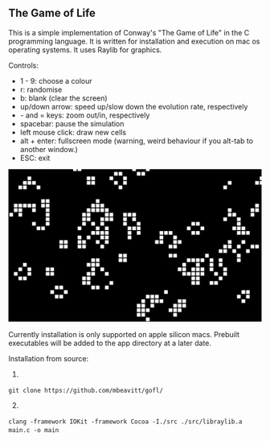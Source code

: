 ## The Game of Life

This is a simple implementation of Conway's "The Game of Life" in the C programming language.
It is written for installation and execution on mac os operating systems.
It uses Raylib for graphics.

Controls:
- 1 - 9: choose a colour
- r: randomise
- b: blank (clear the screen)
- up/down arrow: speed up/slow down the evolution rate, respectively
- \- and = keys: zoom out/in, respectively
- spacebar: pause the simulation
- left mouse click: draw new cells
- alt + enter: fullscreen mode (warning, weird behaviour if you alt-tab to another window.)
- ESC: exit

![the game running](https://github.com/mbeavitt/gofl/blob/main/assets/game_running.png?raw=true)

Currently installation is only supported on apple silicon macs. Prebuilt executables will be added
to the app directory at a later date.

Installation from source:

1)
`git clone https://github.com/mbeavitt/gofl/`

2)
`clang -framework IOKit -framework Cocoa -I./src ./src/libraylib.a main.c -o main`

